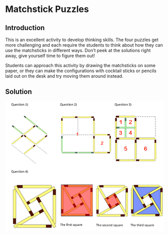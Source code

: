 # Matchstick Puzzles

## Introduction    

This is an excellent activity to develop thinking skills. The four puzzles get more challenging and each require the students to think about how they can use the matchsticks in different ways. Don’t peek at the
solutions right away, give yourself time to figure them out!  


Students can approach this activity by drawing the matchsticks on some paper, or they can make the configurations with cocktail sticks or pencils laid out on the desk and try moving them around instead.



## Solution

![](../../images/matchstick-puzzles-3.png)




